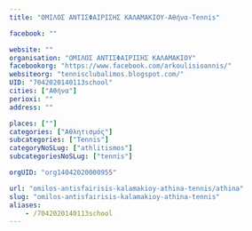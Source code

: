```yaml
---
title: "ΟΜΙΛΟΣ ΑΝΤΙΣΦΑΙΡΙΣΗΣ ΚΑΛΑΜΑΚΙΟΥ-Αθήνα-Tennis"

facebook: ""

website: ""
organisation: "ΟΜΙΛΟΣ ΑΝΤΙΣΦΑΙΡΙΣΗΣ ΚΑΛΑΜΑΚΙΟΥ"
facebookorg: "https://www.facebook.com/arkoulisioannis/"
websiteorg: "tennisclubalimos.blogspot.com/"
UID: "7042020140113school"
cities: ["Αθήνα"]
perioxi: ""
address: ""

places: [""]
categories: ["Αθλητισμός"]
subcategories: ["Tennis"]
categoryNoSLug: ["athlitismos"]
subcategoriesNoSLug: ["tennis"]

orgUID: "org14042020000955"

url: "omilos-antisfairisis-kalamakioy-athina-tennis/athina"
slug: "omilos-antisfairisis-kalamakioy-athina-tennis"
aliases:
    - /7042020140113school
---
```





